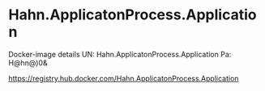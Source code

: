 # Hahn.ApplicatonProcess.Application
Docker-image details
UN: Hahn.ApplicatonProcess.Application
Pa: H@hn@)0&

https://registry.hub.docker.com/Hahn.ApplicatonProcess.Application
